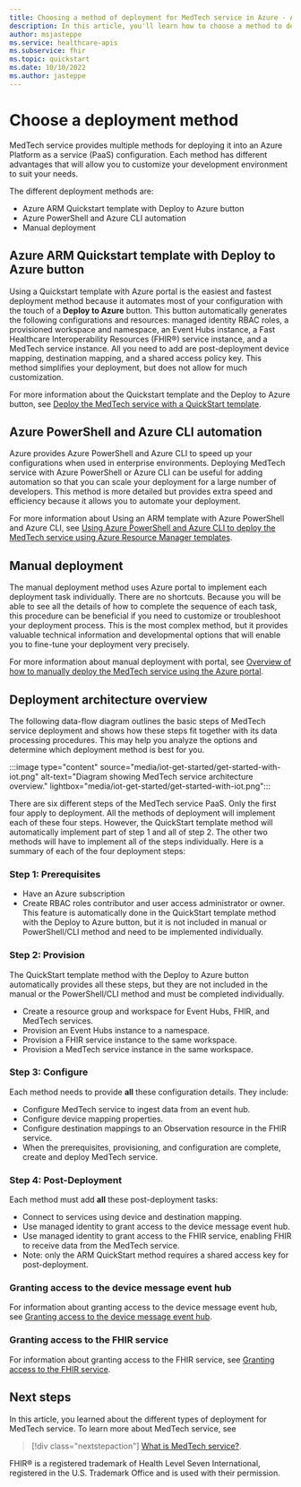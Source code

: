 ```yaml
---
title: Choosing a method of deployment for MedTech service in Azure - Azure Health Data Services
description: In this article, you'll learn how to choose a method to deploy the MedTech service in Azure.
author: msjasteppe
ms.service: healthcare-apis
ms.subservice: fhir
ms.topic: quickstart
ms.date: 10/10/2022
ms.author: jasteppe
---
```


# Choose a deployment method

MedTech service provides multiple methods for deploying it into an Azure Platform as a service (PaaS) configuration. Each method has different advantages that will allow you to customize your development environment to suit your needs.

The different deployment methods are:

- Azure ARM Quickstart template with Deploy to Azure button
- Azure PowerShell and Azure CLI automation
- Manual deployment

## Azure ARM Quickstart template with Deploy to Azure button

Using a Quickstart template with Azure portal is the easiest and fastest deployment method because it automates most of your configuration with the touch of a **Deploy to Azure** button. This button automatically generates the following configurations and resources: managed identity RBAC roles, a provisioned workspace and namespace, an Event Hubs instance, a Fast Healthcare Interoperability Resources (FHIR&#174;) service instance, and a MedTech service instance. All you need to add are post-deployment device mapping, destination mapping, and a shared access policy key. This method simplifies your deployment, but does not allow for much customization.

For more information about the Quickstart template and the Deploy to Azure button, see [Deploy the MedTech service with a QuickStart template](deploy-02-new-button.md).

## Azure PowerShell and Azure CLI automation

Azure provides Azure PowerShell and Azure CLI to speed up your configurations when used in enterprise environments. Deploying MedTech service with Azure PowerShell or Azure CLI can be useful for adding automation so that you can scale your deployment for a large number of developers. This method is more detailed but provides extra speed and efficiency because it allows you to automate your deployment.

For more information about Using an ARM template with Azure PowerShell and Azure CLI, see [Using Azure PowerShell and Azure CLI to deploy the MedTech service using Azure Resource Manager templates](/deploy-08-new-ps-cli.md).

## Manual deployment

The manual deployment method uses Azure portal to implement each deployment task individually. There are no shortcuts. Because you will be able to see all the details of how to complete the sequence of each task, this procedure can be beneficial if you need to customize or troubleshoot your deployment process. This is the most complex method, but it provides valuable technical information and developmental options that will enable you to fine-tune your deployment very precisely.

For more information about manual deployment with portal, see [Overview of how to manually deploy the MedTech service using the Azure portal](/deploy-03-new-manual.md).

## Deployment architecture overview

The following data-flow diagram outlines the basic steps of MedTech service deployment and shows how these steps fit together with its data processing procedures. This may help you analyze the options and determine which deployment method is best for you.

:::image type="content" source="media/iot-get-started/get-started-with-iot.png" alt-text="Diagram showing MedTech service architecture overview." lightbox="media/iot-get-started/get-started-with-iot.png":::

There are six different steps of the MedTech service PaaS. Only the first four apply to deployment. All the methods of deployment will implement each of these four steps. However, the QuickStart template method will automatically implement part of step 1 and all of step 2. The other two methods will have to implement all of the steps individually. Here is a summary of each of the four deployment steps:

### Step 1: Prerequisites

- Have an Azure subscription
- Create RBAC roles contributor and user access administrator or owner. This feature is automatically done in the QuickStart template method with the Deploy to Azure button, but it is not included in manual or PowerShell/CLI method and need to be implemented individually.

### Step 2: Provision

The QuickStart template method with the Deploy to Azure button automatically provides all these steps, but they are not included in the manual or the PowerShell/CLI method and must be completed individually.

- Create a resource group and workspace for Event Hubs, FHIR, and MedTech services.
- Provision an Event Hubs instance to a namespace.
- Provision a FHIR service instance to the same workspace.
- Provision a MedTech service instance in the same workspace.

### Step 3: Configure

Each method needs to provide **all** these configuration details. They include: 

- Configure MedTech service to ingest data from an event hub.
- Configure device mapping properties.
- Configure destination mappings to an Observation resource in the FHIR service.
- When the prerequisites, provisioning, and configuration are complete, create and deploy MedTech service.

### Step 4: Post-Deployment

Each method must add **all** these post-deployment tasks:

- Connect to services using device and destination mapping.
- Use managed identity to grant access to the device message event hub.
- Use managed identity to grant access to the FHIR service, enabling FHIR to receive data from the MedTech service.
- Note: only the ARM QuickStart method requires a shared access key for post-deployment.

### Granting access to the device message event hub

For information about granting access to the device message event hub, see [Granting access to the device message event hub](deploy-06-new-deploy.md#grant-access-to-the-device-message-event-hub).

### Granting access to the FHIR service

For information about granting access to the FHIR service, see [Granting access to the FHIR service](deploy-06-new-deploy.md#grant-access-to-the-fhir-service).

## Next steps

In this article, you learned about the different types of deployment for MedTech service. To learn more about MedTech service, see

>[!div class="nextstepaction"]
>[What is MedTech service?](/iot-connector-overview.md).

FHIR&#174; is a registered trademark of Health Level Seven International, registered in the U.S. Trademark Office and is used with their permission.
